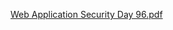 [Web Application Security Day 96.pdf](https://github.com/fengsujie/Web-Application-Security-Day-96/files/10145475/Web.Application.Security.Day.96.pdf)
